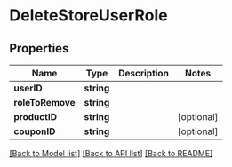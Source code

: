 # DeleteStoreUserRole

## Properties
Name | Type | Description | Notes
------------ | ------------- | ------------- | -------------
**userID** | **string** |  | 
**roleToRemove** | **string** |  | 
**productID** | **string** |  | [optional] 
**couponID** | **string** |  | [optional] 

[[Back to Model list]](../README.md#documentation-for-models) [[Back to API list]](../README.md#documentation-for-api-endpoints) [[Back to README]](../README.md)


